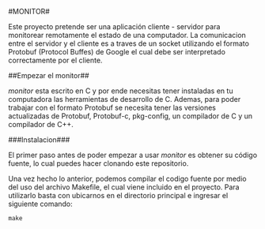 #MONITOR#

Este proyecto pretende ser una aplicación cliente - servidor para monitorear remotamente el estado de una computador. La comunicacion entre el servidor y el cliente es a traves de un socket utilizando el formato Protobuf (Protocol Buffes) de Google el cual debe ser interpretado correctamente por el cliente.

##Empezar el monitor##

*monitor* esta escrito en C y por ende necesitas tener instaladas en tu computadora las herramientas de desarrollo de C. Ademas, para poder trabajar con el formato Protobuf se necesita tener las versiones actualizadas de Protobuf, Protobuf-c, pkg-config, un compilador de C y un compilador de C++.

###Instalacion###

El primer paso antes de poder empezar a usar *monitor* es obtener su código fuente, lo cual puedes hacer clonando este repositorio.

Una vez hecho lo anterior, podemos compilar el codigo fuente por medio del uso del archivo Makefile, el cual viene incluido en el proyecto. Para utilizarlo basta con ubicarnos en el directorio principal e ingresar el siguiente comando:
```
make
```


